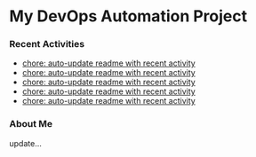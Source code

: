 # My DevOps Automation Project

### Recent Activities
<!-- activity:START -->
- [chore: auto-update readme with recent activity](https://github.com/kaigiii/mybowling-app/commit/aed8dc61610be9a75223033c5a9f49d06b2e6163)
- [chore: auto-update readme with recent activity](https://github.com/kaigiii/mybowling-app/commit/d1869dc07d6039268ab3d23fede98224d346c613)
- [chore: auto-update readme with recent activity](https://github.com/kaigiii/mybowling-app/commit/c61a2949d47e40b9ba8cd27b6ebce812baef68f9)
- [chore: auto-update readme with recent activity](https://github.com/kaigiii/mybowling-app/commit/8abffe346a72617c94c8f1344e8b2344b8df25a9)
- [chore: auto-update readme with recent activity](https://github.com/kaigiii/mybowling-app/commit/c5f62bc535228eed99da844fead7868e7836b873)
<!-- activity:END -->

### About Me
<!-- MYLINKS:START -->
<!-- MYLINKS:END -->

update...
